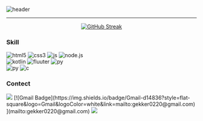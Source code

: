 ![header](https://capsule-render.vercel.app/api?type=venom&&section=header&text=Welcome+Gekker's+Git!&fontColor=ffffff&fontAlignY=55&animation=twinkling)

<hr/>

<div align="center">
  
  [![GitHub Streak](https://streak-stats.demolab.com?user=gekker0220&theme=dark&border_radius=10&mode=weekly&card_width=500)](https://git.io/streak-stats)
  
</div>

<h3>Skill</h3>

<span>![html5](https://img.shields.io/badge/HTML5-E34F26?style=for-the-badge&logo=html5&logoColor=white)</span>
<span>![css3](https://img.shields.io/badge/CSS3-1572B6?style=for-the-badge&logo=css3&logoColor=white)</span>
<span>![js](https://img.shields.io/badge/JavaScript-F7DF1E?style=for-the-badge&logo=JavaScript&logoColor=white)</span>
<span>![node.js](https://img.shields.io/badge/Node.js-43853D?style=for-the-badge&logo=node.js&logoColor=white)</span>
<br>
<span>![kotlin](https://img.shields.io/badge/Kotlin-0095D5?&style=for-the-badge&logo=kotlin&logoColor=white)</span>
<span>![fluuter](https://img.shields.io/badge/Flutter-02569B?style=for-the-badge&logo=flutter&logoColor=white)</span>
<span>![py](https://img.shields.io/badge/Dart-0175C2?style=for-the-badge&logo=dart&logoColor=white)</span>
<br>
<span>![py](https://img.shields.io/badge/Python-14354C?style=for-the-badge&logo=python&logoColor=white)</span>
<span>![c](https://img.shields.io/badge/C-00599C?style=for-the-badge&logo=c&logoColor=white)</span>

<h3>Contect</h3>

<span>
<a href="https://discord.com/"><img src="https://img.shields.io/badge/Discord-7289DA?style=for-the-badge&logo=discord&logoColor=white"/></a>
[![Gmail Badge](https://img.shields.io/badge/Gmail-d14836?style=flat-square&logo=Gmail&logoColor=white&link=mailto:gekker0220@gmail.com)](mailto:gekker0220@gmail.com)
</span>
<a href="https://www.instagram.com/eunkyokiiiiim/"><img src="https://img.shields.io/badge/Instagram-E4405F?style=flat-square&logo=Instagram&logoColor=white"/></a>

<br>


<!--
**gekker0220/gekker0220** is a ✨ _special_ ✨ repository because its `README.md` (this file) appears on your GitHub profile.

Here are some ideas to get you started:

- 🔭 I’m currently working on ...
- 🌱 I’m currently learning ...
- 👯 I’m looking to collaborate on ...
- 🤔 I’m looking for help with ...
- 💬 Ask me about ...
- 📫 How to reach me: ...
- 😄 Pronouns: ...
- ⚡ Fun fact: ...
-->
